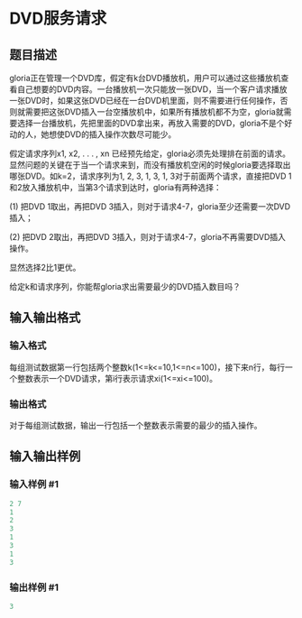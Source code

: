 # DVD服务请求

## 题目描述

gloria正在管理一个DVD库，假定有k台DVD播放机，用户可以通过这些播放机查看自己想要的DVD内容。一台播放机一次只能放一张DVD，当一个客户请求播放一张DVD时，如果这张DVD已经在一台DVD机里面，则不需要进行任何操作，否则就需要把这张DVD插入一台空播放机中，如果所有播放机都不为空，gloria就需要选择一台播放机，先把里面的DVD拿出来，再放入需要的DVD，gloria不是个好动的人，她想使DVD的插入操作次数尽可能少。

假定请求序列x1, x2, . . . , xn 已经预先给定，gloria必须先处理排在前面的请求。显然问题的关键在于当一个请求来到，而没有播放机空闲的时候gloria要选择取出哪张DVD。如k=2，请求序列为1, 2, 3, 1, 3, 1, 3对于前面两个请求，直接把DVD 1和2放入播放机中，当第3个请求到达时，gloria有两种选择：

(1) 把DVD 1取出，再把DVD 3插入，则对于请求4-7，gloria至少还需要一次DVD插入；

(2) 把DVD 2取出，再把DVD 3插入，则对于请求4-7，gloria不再需要DVD插入操作。

显然选择2比1更优。

给定k和请求序列，你能帮gloria求出需要最少的DVD插入数目吗？

## 输入输出格式

### 输入格式

每组测试数据第一行包括两个整数k(1<=k<=10,1<=n<=100)，接下来n行，每行一个整数表示一个DVD请求，第i行表示请求xi(1<=xi<=100)。

### 输出格式

对于每组测试数据，输出一行包括一个整数表示需要的最少的插入操作。

## 输入输出样例

### 输入样例 #1

```cpp
2 7
1
2
3
1
3
1
3

```
### 输出样例 #1

```cpp
3
```



